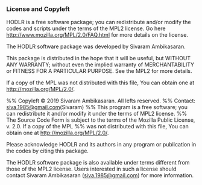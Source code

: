 ### License and Copyleft

HODLR is a free software package; you can redistribute and/or modify the codes and scripts under the terms of the MPL2 license. Go here <http://www.mozilla.org/MPL/2.0/FAQ.html> for more details on the license.

The HODLR software package was developed by Sivaram Ambikasaran.

This package is distributed in the hope that it will be useful, but WITHOUT ANY WARRANTY; without even the implied warranty of MERCHANTABILITY or FITNESS FOR A PARTICULAR PURPOSE. See the MPL2 for more details.

If a copy of the MPL was not distributed with this file, You can obtain one at <http://mozilla.org/MPL/2.0/>.

%% Copyleft © 2019 Sivaram Ambikasaran. All lefts reserved.
%% Contact: siva.1985@gmail.com(Sivaram)
%% This program is a free software; you can redistribute it and/or modify it under the terms of MPL2 license.
%% The Source Code Form is subject to the terms of the Mozilla Public License, v. 2.0. If a copy of the MPL
%% was not distributed with this file, You can obtain one at <http://mozilla.org/MPL/2.0/>.

Please acknowledge HODLR and its authors in any program or publication in the codes by citing this package.

The HODLR software package is also available under terms different from those of the MPL2 license. Users interested in such a license should contact Sivaram Ambikasaran (siva.1985@gmail.com) for more information.
